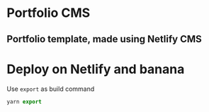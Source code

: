 # Portfolio CMS
## Portfolio template, made using Netlify CMS 

# Deploy on Netlify and banana

Use  `export` as build command
 
```js
yarn export
```
